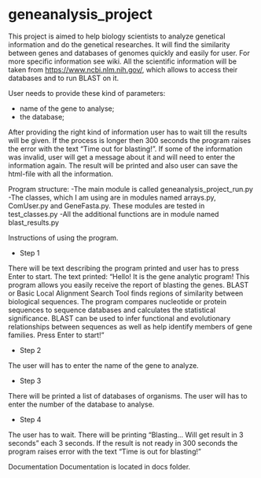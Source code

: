 # geneanalysis_project
This project is aimed to help biology scientists to analyze genetical information and do the genetical researches. It will find the similarity between genes and databases of genomes quickly and easily for user. For more specific information see wiki.
All the scientific information will be taken from https://www.ncbi.nlm.nih.gov/, which allows to access their databases and to run BLAST on it.

User needs to provide these kind of parameters:
- name of the gene to analyse;
- the database;

After providing the right kind of information user has to wait till the results will be given. If the process is longer then 300 seconds the program raises the error with the text “Time out for blasting!”.
If some of the information was invalid, user will get a message about it and will need to enter the information again.
The result will be printed and also user can save the html-file with all the information.

Program structure:
-The main module is called geneanalysis_project_run.py
-The classes, which I am using are in modules named arrays.py, ComUser.py and GeneFasta.py. These modules are tested in test_classes.py
-All the additional functions are in module named blast_results.py

Instructions of using the program.

- Step 1

There will be text describing the program printed and user has to press Enter to start.
The text printed:
“Hello! It is the gene analytic program!
This program allows you easily receive the report of blasting the genes.
BLAST or Basic Local Alignment Search Tool finds regions of similarity between biological sequences.
The program compares nucleotide or protein	sequences to sequence databases and calculates the statistical significance.
BLAST can be used to infer functional and evolutionary relationships between sequences
as well as help identify members of gene families.
Press Enter to start!”

- Step 2

The user will has to enter the name of the gene to analyze.

- Step 3 

There will be printed a list of databases of organisms. The user will has to enter the number of the database to analyse.

- Step 4 

The user has to wait. There will be printing “Blasting... Will get result in 3 seconds” each 3 seconds. If the result is not ready in 300 seconds the program raises error with the text “Time is out for blasting!”

Documentation
Documentation is located in docs folder.  

